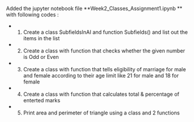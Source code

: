 Added the jupyter notebook file **Week2_Classes_Assignment1.ipynb ** with following codes :

- 1. Create a class SubfieldsInAI and function Subfields() and list out the items in the list 
- 2. Create a  class with function that checks whether the given number is Odd or Even 
- 3. Create a  class with function that tells eligibility of marriage for male and female according to their age limit like 21 for male and 18 for female
- 4. Create a class with function that calculates total &  percentage of enterted marks
- 5. Print area and perimeter of triangle using a class and 2 functions

